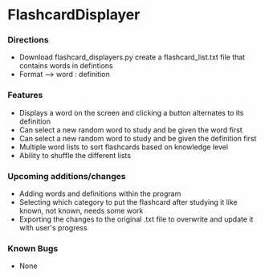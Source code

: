 # FlashcardDisplayer

### Directions
- Download flashcard_displayers.py create a flashcard_list.txt file that contains words in defintions
- Format --> word : definition

### Features
- Displays a word on the screen and clicking a button alternates to its definition
- Can select a new random word to study and be given the word first
- Can select a new random word to study and be given the definition first
- Multiple word lists to sort flashcards based on knowledge level
- Ability to shuffle the different lists

### Upcoming additions/changes
- Adding words and definitions within the program
- Selecting which category to put the flashcard after studying it like known, not known, needs some work
- Exporting the changes to the original .txt file to overwrite and update it with user's progress

### Known Bugs
- None